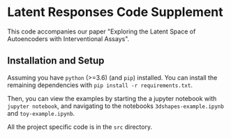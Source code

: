# Latent Responses Code Supplement

This code accompanies our paper "Exploring the Latent Space of Autoencoders with Interventional Assays".


## Installation and Setup

Assuming you have `python` (>=3.6) (and `pip`) installed. You can install the remaining dependencies with `pip install -r requirements.txt`. 

Then, you can view the examples by starting the a jupyter notebook with `jupyter notebook`, and navigating to the notebooks `3dshapes-example.ipynb` and `toy-example.ipynb`.

All the project specific code is in the `src` directory.


